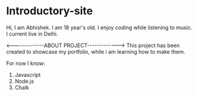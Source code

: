 # Introductory-site
Hi, I am Abhishek.
I am 18 year's old.
I enjoy coding while listening to music.
I current live in Delhi.



<-------------ABOUT PROJECT------------->
This project has been created to showcase my portfolio, while i am learning how to make them.

For now I know:

1. Javascript
1. Node.js
1. Chalk
